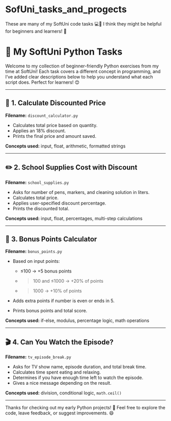 # SofUni_tasks_and_progects
These are many of my SoftUni code tasks 💻📘   I think they might be helpful for beginners and learners! 🚀

# 📘 My SoftUni Python Tasks

Welcome to my collection of beginner-friendly Python exercises from my time at SoftUni! Each task covers a different concept in programming, and I’ve added clear descriptions below to help you understand what each script does. Perfect for learners! 😊

---

## 🧮 1. Calculate Discounted Price

**Filename:** `discount_calculator.py`

* Calculates total price based on quantity.
* Applies an 18% discount.
* Prints the final price and amount saved.

**Concepts used:** input, float, arithmetic, formatted strings


---

## ✏️ 2. School Supplies Cost with Discount

**Filename:** `school_supplies.py`

* Asks for number of pens, markers, and cleaning solution in liters.
* Calculates total price.
* Applies user-specified discount percentage.
* Prints the discounted total.

**Concepts used:** input, float, percentages, multi-step calculations


---

## 🎁 3. Bonus Points Calculator

**Filename:** `bonus_points.py`

* Based on input points:

  * ≤100 → +5 bonus points
  * > 100 and ≤1000 → +20% of points
  * > 1000 → +10% of points
* Adds extra points if number is even or ends in 5.
* Prints bonus points and total score.

**Concepts used:** if-else, modulus, percentage logic, math operations



---

## 🎬 4. Can You Watch the Episode?

**Filename:** `tv_episode_break.py`

* Asks for TV show name, episode duration, and total break time.
* Calculates time spent eating and relaxing.
* Determines if you have enough time left to watch the episode.
* Gives a nice message depending on the result.

**Concepts used:** division, conditional logic, `math.ceil()`




---

Thanks for checking out my early Python projects! 🚀 Feel free to explore the code, leave feedback, or suggest improvements. 😄
